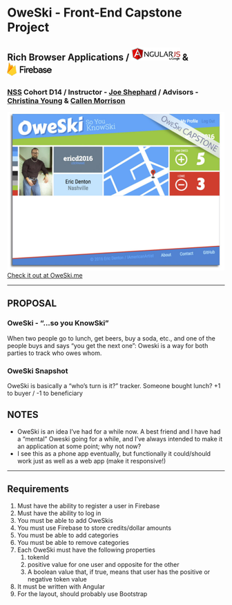 # OweSki - Front-End Capstone Project
## Rich Browser Applications / ![AngularJS](img/AngularJSLogo50px.png "AngularJS") & ![Firebase ](img/FirebaseLogo50px.png "Firebase ")
### [NSS](http://nashvillesoftwareschool.com/) Cohort D14 / Instructor - [Joe Shephard](https://github.com/JoeShep) / Advisors - [Christina Young](https://github.com/ChristinaJYoung) & [Callen Morrison](https://github.com/morecallan)

![OweSkiScreencap](img/oweskiDisplay.jpg?raw=true "OweSki Screencap")
[Check it out at OweSki.me](http://www.OweSki.me)


***
## PROPOSAL
### OweSki - “...so you KnowSki”
When two people go to lunch, get beers, buy a soda, etc., and one of the people buys and says “you get the next one”: Oweski is a way for both parties to track who owes whom. 
### OweSki Snapshot
OweSki is basically a “who’s turn is it?” tracker. 
Someone bought lunch? +1 to buyer / -1 to beneficiary

## NOTES
- OweSki is an idea I’ve had for a while now. A best friend and I have had a “mental” Oweski going for a while, and I’ve always intended to make it an application at some point; why not now?
- I see this as a phone app eventually, but functionally it could/should work just as well as a web app (make it responsive!) 

<!-- ## STRETCH GOALS
1. Use actual dollar amount rather than “tokens” or numerical tally.
1. Users can “My Treat” - a way to forgive an OweSki.
1. Create a QR code/ID number/etc to share app amongst friends, and to link to their OweSkis.
1. Users can trade OweSki’s with other users (a third party owes buyer above, and beneficiary above can get third parties to wipe both debts).
1. Link to gps flag to remind what/where the OweSki happened.
1. Link to Yelp/etc to pin the actual business.
1. Store images of the check with the beneficiary in the background (with a sad face of course). -->


***
## Requirements
1. Must have the ability to register a user in Firebase
1. Must have the ability to log in
1. You must be able to add OweSkis
1. You must use Firebase to store credits/dollar amounts
1. You must be able to add categories
1. You must be able to remove categories
1. Each OweSki must have the following properties
   1. tokenId
   1. positive value for one user and opposite for the other
   1. A boolean value that, if true, means that user has the positive or negative token value
1. It must be written with Angular
1. For the layout, should probably use Bootstrap


<!-- 
***
### Creating your project setup
Build a new application to keep track of movies that you have seen, and want to see, with your own ratings based on [OMDb API](http://omdbapi.com/).

[Setup Guide](https://docs.google.com/document/d/17h_xTgq4xaHlD9iayVECjK9VQqMZS-xpTSf3BoLALAA/edit)
 -->